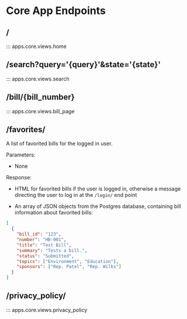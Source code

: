 # Core App Endpoints

## /

::: apps.core.views.home

## /search?query='{query}'&state='{state}'

::: apps.core.views.search

## /bill/{bill_number}

::: apps.core.views.bill_page

## /favorites/

<!-- ::: apps.core.views.favorites -->

A list of favorited bills for the logged in user.

Parameters:

- None

Response:

- HTML for favorited bills if the user is logged in, otherwise a message directing the user to log in at the `/login/` end point

- An array of JSON objects from the Postgres database, containing bill information about favorited bills:

```json
[
  {
    "bill_id": "123",
    "number": "HB-001",
    "title": "Test Bill",
    "summary": "Tests a bill.",
    "status": "Submitted",
    "topics": ["Environment", "Education"],
    "sponsors": ["Rep. Patel", "Rep. Wilks"]
  }
]
```

## /privacy_policy/

::: apps.core.views.privacy_policy
